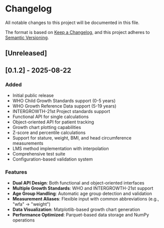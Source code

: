 # Changelog

All notable changes to this project will be documented in this file.

The format is based on [Keep a Changelog](https://keepachangelog.com/en/1.0.0/),
and this project adheres to [Semantic Versioning](https://semver.org/spec/v2.0.0.html).

## [Unreleased]

## [0.1.2] - 2025-08-22

### Added
- Initial public release
- WHO Child Growth Standards support (0-5 years)
- WHO Growth Reference Data support (5-19 years)
- INTERGROWTH-21st Project standards support
- Functional API for single calculations
- Object-oriented API for patient tracking
- Growth chart plotting capabilities
- Z-score and percentile calculations
- Support for stature, weight, BMI, and head circumference measurements
- LMS method implementation with interpolation
- Comprehensive test suite
- Configuration-based validation system

### Features
- **Dual API Design**: Both functional and object-oriented interfaces
- **Multiple Growth Standards**: WHO and INTERGROWTH-21st support
- **Age Group Handling**: Automatic age group detection and validation
- **Measurement Aliases**: Flexible input with common abbreviations (e.g., "wfa" → "weight")
- **Data Visualization**: Matplotlib-based growth chart generation
- **Performance Optimized**: Parquet-based data storage and NumPy operations


